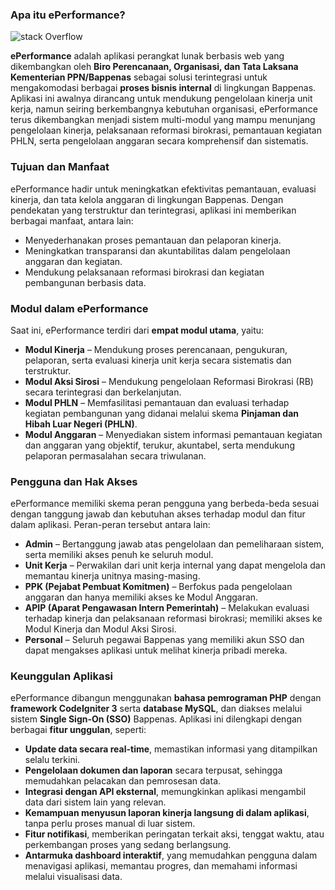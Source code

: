 ### **Apa itu ePerformance?**
![stack Overflow]([http://lmsotfy.com/so.png](https://eperformance.bappenas.go.id/asset/gambar/logo.png))

**ePerformance** adalah aplikasi perangkat lunak berbasis web yang dikembangkan oleh **Biro Perencanaan, Organisasi, dan Tata Laksana Kementerian PPN/Bappenas** sebagai solusi terintegrasi untuk mengakomodasi berbagai **proses bisnis internal** di lingkungan Bappenas. Aplikasi ini awalnya dirancang untuk mendukung pengelolaan kinerja unit kerja, namun seiring berkembangnya kebutuhan organisasi, ePerformance terus dikembangkan menjadi sistem multi-modul yang mampu menunjang pengelolaan kinerja, pelaksanaan reformasi birokrasi, pemantauan kegiatan PHLN, serta pengelolaan anggaran secara komprehensif dan sistematis.

### **Tujuan dan Manfaat**

ePerformance hadir untuk meningkatkan efektivitas pemantauan, evaluasi kinerja, dan tata kelola anggaran di lingkungan Bappenas. Dengan pendekatan yang terstruktur dan terintegrasi, aplikasi ini memberikan berbagai manfaat, antara lain:

- Menyederhanakan proses pemantauan dan pelaporan kinerja.
- Meningkatkan transparansi dan akuntabilitas dalam pengelolaan anggaran dan kegiatan.
- Mendukung pelaksanaan reformasi birokrasi dan kegiatan pembangunan berbasis data.

### **Modul dalam ePerformance**

Saat ini, ePerformance terdiri dari **empat modul utama**, yaitu:

- **Modul Kinerja** – Mendukung proses perencanaan, pengukuran, pelaporan, serta evaluasi kinerja unit kerja secara sistematis dan terstruktur.
- **Modul Aksi Sirosi** – Mendukung pengelolaan Reformasi Birokrasi (RB) secara terintegrasi dan berkelanjutan.
- **Modul PHLN** – Memfasilitasi pemantauan dan evaluasi terhadap kegiatan pembangunan yang didanai melalui skema **Pinjaman dan Hibah Luar Negeri (PHLN)**.
- **Modul Anggaran** – Menyediakan sistem informasi pemantauan kegiatan dan anggaran yang objektif, terukur, akuntabel, serta mendukung pelaporan permasalahan secara triwulanan.

###

### **Pengguna dan Hak Akses**

ePerformance memiliki skema peran pengguna yang berbeda-beda sesuai dengan tanggung jawab dan kebutuhan akses terhadap modul dan fitur dalam aplikasi. Peran-peran tersebut antara lain:

- **Admin** – Bertanggung jawab atas pengelolaan dan pemeliharaan sistem, serta memiliki akses penuh ke seluruh modul.
- **Unit Kerja** – Perwakilan dari unit kerja internal yang dapat mengelola dan memantau kinerja unitnya masing-masing.
- **PPK (Pejabat Pembuat Komitmen)** – Berfokus pada pengelolaan anggaran dan hanya memiliki akses ke Modul Anggaran.
- **APIP (Aparat Pengawasan Intern Pemerintah)** – Melakukan evaluasi terhadap kinerja dan pelaksanaan reformasi birokrasi; memiliki akses ke Modul Kinerja dan Modul Aksi Sirosi.
- **Personal** – Seluruh pegawai Bappenas yang memiliki akun SSO dan dapat mengakses aplikasi untuk melihat kinerja pribadi mereka.

### **Keunggulan Aplikasi**

ePerformance dibangun menggunakan **bahasa pemrograman PHP** dengan **framework CodeIgniter 3** serta **database MySQL**, dan diakses melalui sistem **Single Sign-On (SSO)** Bappenas. Aplikasi ini dilengkapi dengan berbagai **fitur unggulan**, seperti:

- **Update data secara real-time**, memastikan informasi yang ditampilkan selalu terkini.
- **Pengelolaan dokumen dan laporan** secara terpusat, sehingga memudahkan pelacakan dan pemrosesan data.
- **Integrasi dengan API eksternal**, memungkinkan aplikasi mengambil data dari sistem lain yang relevan.
- **Kemampuan menyusun laporan kinerja langsung di dalam aplikasi**, tanpa perlu proses manual di luar sistem.
- **Fitur notifikasi**, memberikan peringatan terkait aksi, tenggat waktu, atau perkembangan proses yang sedang berlangsung.
- **Antarmuka dashboard interaktif**, yang memudahkan pengguna dalam menavigasi aplikasi, memantau progres, dan memahami informasi melalui visualisasi data.
